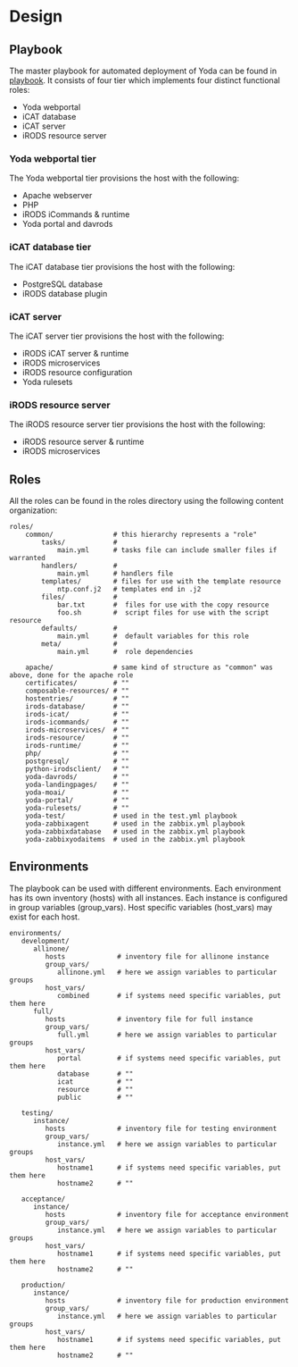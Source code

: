 Design
======

Playbook
--------
The master playbook for automated deployment of Yoda can be found in [playbook](playbook.yml).
It consists of four tier which implements four distinct functional roles:
* Yoda webportal
* iCAT database
* iCAT server
* iRODS resource server

### Yoda webportal tier
The Yoda webportal tier provisions the host with the following:
* Apache webserver
* PHP
* iRODS iCommands & runtime
* Yoda portal and davrods

### iCAT database tier
The iCAT database tier provisions the host with the following:
* PostgreSQL database
* iRODS database plugin

### iCAT server
The iCAT server tier provisions the host with the following:
* iRODS iCAT server & runtime
* iRODS microservices
* iRODS resource configuration
* Yoda rulesets

### iRODS resource server
The iRODS resource server tier provisions the host with the following:
* iRODS resource server & runtime
* iRODS microservices


Roles
-----
All the roles can be found in the roles directory using the following content organization:
```
roles/
    common/               # this hierarchy represents a "role"
        tasks/            #
            main.yml      # tasks file can include smaller files if warranted
        handlers/         #
            main.yml      # handlers file
        templates/        # files for use with the template resource
            ntp.conf.j2   # templates end in .j2
        files/            #
            bar.txt       #  files for use with the copy resource
            foo.sh        #  script files for use with the script resource
        defaults/         #
            main.yml      #  default variables for this role
        meta/             #
            main.yml      #  role dependencies

    apache/               # same kind of structure as "common" was above, done for the apache role
    certificates/         # ""
    composable-resources/ # ""
    hostentries/          # ""
    irods-database/       # ""
    irods-icat/           # ""
    irods-icommands/      # ""
    irods-microservices/  # ""
    irods-resource/       # ""
    irods-runtime/        # ""
    php/                  # ""
    postgresql/           # ""
    python-irodsclient/   # ""
    yoda-davrods/         # ""
    yoda-landingpages/    # ""
    yoda-moai/            # ""
    yoda-portal/          # ""
    yoda-rulesets/        # ""
    yoda-test/            # used in the test.yml playbook
    yoda-zabbixagent      # used in the zabbix.yml playbook
    yoda-zabbixdatabase   # used in the zabbix.yml playbook
    yoda-zabbixyodaitems  # used in the zabbix.yml playbook
```


Environments
------------
The playbook can be used with different environments.
Each environment has its own inventory (hosts) with all instances.
Each instance is configured in group variables (group_vars).
Host specific variables (host_vars) may exist for each host.
```
environments/
   development/
      allinone/
         hosts             # inventory file for allinone instance
         group_vars/
            allinone.yml   # here we assign variables to particular groups
         host_vars/
            combined       # if systems need specific variables, put them here
      full/
         hosts             # inventory file for full instance
         group_vars/
            full.yml       # here we assign variables to particular groups
         host_vars/
            portal         # if systems need specific variables, put them here
            database       # ""
            icat           # ""
            resource       # ""
            public         # ""

   testing/
      instance/
         hosts             # inventory file for testing environment
         group_vars/
            instance.yml   # here we assign variables to particular groups
         host_vars/
            hostname1      # if systems need specific variables, put them here
            hostname2      # ""

   acceptance/
      instance/
         hosts             # inventory file for acceptance environment
         group_vars/
            instance.yml   # here we assign variables to particular groups
         host_vars/
            hostname1      # if systems need specific variables, put them here
            hostname2      # ""

   production/
      instance/
         hosts             # inventory file for production environment
         group_vars/
            instance.yml   # here we assign variables to particular groups
         host_vars/
            hostname1      # if systems need specific variables, put them here
            hostname2      # ""
```
